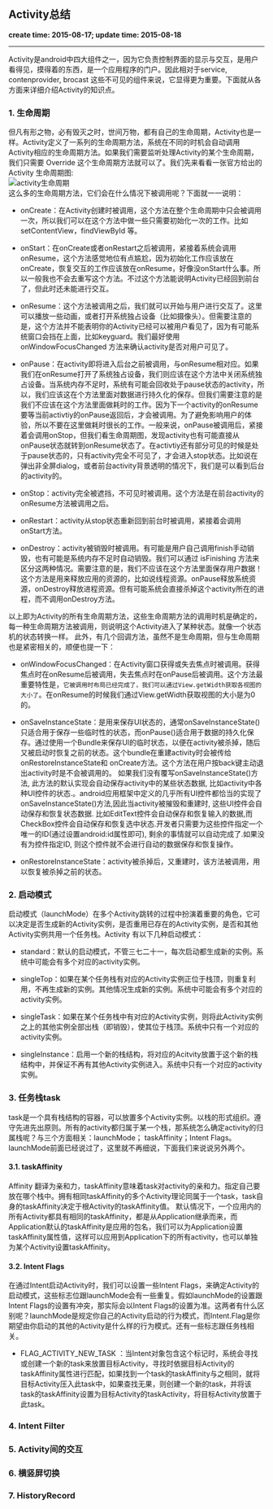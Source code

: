 Activity总结
------
**create time: 2015-08-17; update time: 2015-08-18**

---------------------------------------------------------------

Activity是android中四大组件之一，因为它负责控制界面的显示与交互，是用户看得见，摸得着的东西，是一个应用程序的门户。因此相对于service, contenprovider, brocast 这些不可见的组件来说，它显得更为重要。下面就从各方面来详细介绍Activity的知识点。

### 1. 生命周期
但凡有形之物，必有毁灭之时，世间万物，都有自己的生命周期，Activity也是一样。Activity定义了一系列的生命周期方法，系统在不同的时机会自动调用Activity相应的生命周期方法。如果我们需要监听处理Activity的某个生命周期，我们只需要 Override 这个生命周期方法就可以了。我们先来看看一张官方给出的 Activity 生命周期图:
<br/>
![activity生命周期](http://i3.tietuku.com/6a973c99a027cf9e.png)
<br/>
这么多的生命周期方法，它们会在什么情况下被调用呢？下面就一一说明：
- onCreate：在Activity创建时被调用，这个方法在整个生命周期中只会被调用一次，所以我们可以在这个方法中做一些只需要初始化一次的工作。比如 setContentView，findViewById 等。

- onStart：在onCreate或者onRestart之后被调用，紧接着系统会调用onResume，这个方法感觉地位有点尴尬，因为初始化工作应该放在onCreate，恢复交互的工作应该放在onResume，好像没onStart什么事。所以一般我也不会去重写这个方法。不过这个方法能说明Activity已经回到前台了，但此时还未能进行交互。

- onResume：这个方法被调用之后，我们就可以开始与用户进行交互了。这里可以播放一些动画，或者打开系统独占设备（比如摄像头）。但需要注意的是，这个方法并不能表明你的Activity已经可以被用户看见了，因为有可能系统窗口会挡在上面，比如keyguard。我们最好使用 onWindowFocusChanged 方法来确认activity是否对用户可见了。

- onPause：在activity即将进入后台之前被调用，与onResume相对应。如果我们在onResume打开了系统独占设备，我们则应该在这个方法中关闭系统独占设备。当系统内存不足时，系统有可能会回收处于pause状态的activity，所以，我们应该这在个方法里面对数据进行持久化的保存。但我们需要注意的是我们不应该在这个方法里面做耗时的工作。因为下一个activity的onResume要等当前activtiy的onPause返回后，才会被调用。为了避免影响用户的体验，所以不要在这里做耗时很长的工作。一般来说，onPause被调用后，紧接着会调用onStop，但我们看生命周期图，发现activity也有可能直接从onPause状态就转到onResume状态了。在activtiy还有部分可见的时候是处于pause状态的，只有activity完全不可见了，才会进入stop状态。比如说在弹出非全屏dialog，或者前台activity背景透明的情况下，我们是可以看到后台的activity的。

- onStop：activity完全被遮挡，不可见时被调用。这个方法是在前台activity的onResume方法被调用之后。

- onRestart：activity从stop状态重新回到前台时被调用，紧接着会调用onStart方法。

- onDestroy：activity被销毁时被调用。有可能是用户自己调用finish手动销毁，也有可能是系统内存不足时自动销毁。我们可以通过 isFinishing 方法来区分这两种情况。需要注意的是，我们不应该在这个方法里面保存用户数据！这个方法是用来释放应用的资源的，比如说线程资源。onPause释放系统资源，onDestroy释放进程资源。但有可能系统会直接杀掉这个activity所在的进程，而不调用onDestroy方法。

以上即为Activity的所有生命周期方法，这些生命周期方法的调用时机是确定的，每一种生命周期方法被调用，则说明这个Activity进入了某种状态。就像一个状态机的状态转换一样。
此外，有几个回调方法，虽然不是生命周期，但与生命周期也是紧密相关的，顺便也提一下：

- onWindowFocusChanged：在Activity窗口获得或失去焦点时被调用。获得焦点时在onResume后被调用，失去焦点时在onPause后被调用。这个方法最重要特性是，`它被调用时布局已经完成了，我们可以通过View.getWidth获取各视图的大小了`。在onResume的时候我们通过View.getWidth获取视图的大小是为0的。

- onSaveInstanceState：是用来保存UI状态的，通常onSaveInstanceState()只适合用于保存一些临时性的状态，而onPause()适合用于数据的持久化保存。通过使用一个Bundle来保存UI的临时状态，以便在activity被杀掉，随后又被启动时恢复之前的状态。这个bundle在重建activity时会被传给onRestoreInstanceState和 onCreate方法。这个方法在用户按back键主动退出activity时是不会被调用的。
如果我们没有覆写onSaveInstanceState()方法, 此方法的默认实现会自动保存activity中的某些状态数据, 比如activity中各种UI控件的状态.。android应用框架中定义的几乎所有UI控件都恰当的实现了onSaveInstanceState()方法,因此当activity被摧毁和重建时, 这些UI控件会自动保存和恢复状态数据. 比如EditText控件会自动保存和恢复输入的数据,而CheckBox控件会自动保存和恢复选中状态.开发者只需要为这些控件指定一个唯一的ID(通过设置android:id属性即可), 剩余的事情就可以自动完成了.如果没有为控件指定ID, 则这个控件就不会进行自动的数据保存和恢复操作。

- onRestoreInstanceState：activity被杀掉后，又重建时，该方法被调用，用以恢复被杀掉之前的状态。

### 2. 启动模式
启动模式（launchMode）在多个Activity跳转的过程中扮演着重要的角色，它可以决定是否生成新的Activity实例，是否重用已存在的Activity实例，是否和其他Activity实例共用一个任务栈。Activity 有以下几种启动模式：
- standard：默认的启动模式，不管三七二十一，每次启动都生成新的实例。系统中可能会有多个对应的activity实例。

- singleTop：如果在某个任务栈有对应的Activity实例正位于栈顶，则重复利用，不再生成新的实例。其他情况生成新的实例。系统中可能会有多个对应的activity实例。

- singleTask：如果在某个任务栈中有对应的Activity实例，则将此Activity实例之上的其他实例全部出栈（即销毁），使其位于栈顶。系统中只有一个对应的activity实例。

- singleInstance：启用一个新的栈结构，将对应的Acitvity放置于这个新的栈结构中，并保证不再有其他Activity实例进入。系统中只有一个对应的activity实例。
 
### 3. 任务栈task
task是一个具有栈结构的容器，可以放置多个Activity实例。以栈的形式组织。遵守先进先出原则。所有的activity都归属于某一个栈，那系统怎么确定activity的归属栈呢？与三个方面相关：launchMode； taskAffinity；Intent Flags。launchMode前面已经说过了，这里就不再细说，下面我们来说说另外两个。
#### 3.1. taskAffinity
Affinity 翻译为亲和力，taskAffinity意味着task对activity的亲和力。指定自己要放在哪个栈中。拥有相同taskAffinity的多个Activity理论同属于一个task，task自身的taskAffinity决定于根Activity的taskAffinity值。
默认情况下，一个应用内的所有Activity都具有相同的taskAffinity，都是从Application继承而来，而Application默认的taskAffinity是应用的包名，我们可以为Application设置taskAffinity属性值，这样可以应用到Application下的所有activity，也可以单独为某个Activity设置taskAffinity。

#### 3.2. Intent Flags
在通过Intent启动Activity时，我们可以设置一些Intent Flags，来确定Activity的启动模式，这些标志位跟launchMode会有一些重复。假如launchMode的设置跟Intent Flags的设置有冲突，那实际会以Intent Flags的设置为准。这两者有什么区别呢？launchMode是规定你自己的Activity启动的行为模式，而Intent.Flag是你期望由你启动的其他的Activity是什么样的行为模式。还有一些标志跟任务栈相关。
- FLAG_ACTIVITY_NEW_TASK ：当Intent对象包含这个标记时，系统会寻找或创建一个新的task来放置目标Activity，寻找时依据目标Activity的taskAffinity属性进行匹配，如果找到一个task的taskAffinity与之相同，就将目标Activity压入此task中，如果查找无果，则创建一个新的task，并将该task的taskAffinity设置为目标Activity的taskActivity，将目标Activity放置于此task。



### 4. Intent Filter

### 5. Activity间的交互

### 6. 横竖屏切换

### 7. HistoryRecord